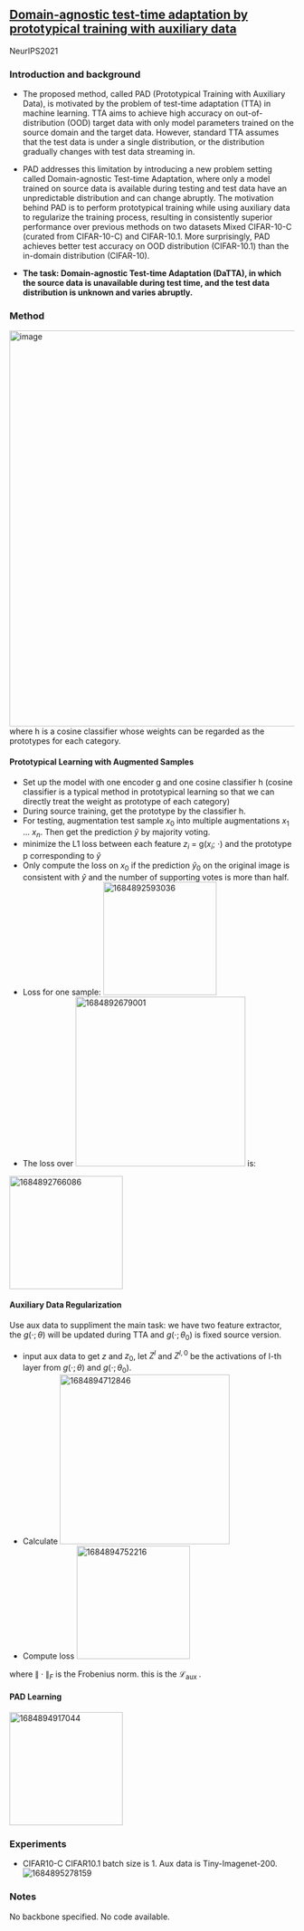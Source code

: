 ## [Domain-agnostic test-time adaptation by prototypical training with auxiliary data](https://openreview.net/pdf?id=bAO-2cGNX_j)

NeurIPS2021

### Introduction and background
- The proposed method, called PAD (Prototypical Training with Auxiliary Data), is motivated by the problem of test-time adaptation (TTA) in machine learning. TTA aims to achieve high accuracy on out-of-distribution (OOD) target data with only model parameters trained on the source domain and the target data. However, standard TTA assumes that the test data is under a single distribution, or the distribution gradually changes with test data streaming in. 

- PAD addresses this limitation by introducing a new problem setting called Domain-agnostic Test-time Adaptation, where only a model trained on source data is available during testing and test data have an unpredictable distribution and can change abruptly. The motivation behind PAD is to perform prototypical training while using auxiliary data to regularize the training process, resulting in consistently superior performance over previous methods on two datasets Mixed CIFAR-10-C (curated from CIFAR-10-C) and CIFAR-10.1. More surprisingly, PAD achieves better test accuracy on OOD distribution (CIFAR-10.1) than the in-domain distribution (CIFAR-10).

- **The task: Domain-agnostic Test-time Adaptation
(DaTTA), in which the source data is unavailable during test time, and the test data distribution is unknown and varies abruptly.**

### Method
<img width=700 alt="image" src="https://github.com/Jo-wang/Daily-Paper-Reading/assets/46414159/c39f7663-5305-48e5-9602-7c664ad3c10c">
where h is a cosine classifier whose weights can be regarded as the prototypes for each category.

#### Prototypical Learning with Augmented Samples

- Set up the model with one encoder g and one cosine classifier h (cosine classifier is a typical method in prototypical learning so that we can directly treat the weight as prototype of each category)
- During source training, get the prototype by the classifier h.
- For testing, augmentation test sample $x_0$ into multiple augmentations $x_1$ ... $x_n$. Then get the prediction $\hat{y}$ by majority voting.
- minimize the L1 loss between each feature $z_i$ = g($x_i$; $\cdot$) and the prototype p corresponding to $\hat{y}$
- Only compute the loss on $x_0$ if the prediction $\hat{y}_0$ on the original image is consistent with $\hat{y}$ and the number of supporting votes is more than half.
- Loss for one sample: <img width=200 alt="1684892593036" src="https://github.com/Jo-wang/Daily-Paper-Reading/assets/46414159/e8785e61-07b9-4720-9062-0cc49326b9ea">
- The loss over <img width=300 alt="1684892679001" src="https://github.com/Jo-wang/Daily-Paper-Reading/assets/46414159/4708983b-b781-4a77-b9b7-fd7d369f6b71"> is:

 <img width=200 alt="1684892766086" src="https://github.com/Jo-wang/Daily-Paper-Reading/assets/46414159/db5ad7e5-10dd-4965-91f5-b711c6618224">


#### Auxiliary Data Regularization

Use aux data to suppliment the main task: we have two feature extractor, the $g(\cdot ; \theta)$ will be updated during TTA and $g(\cdot ; \theta_0)$ is fixed source version.
- input aux data to get $z$ and $z_0$, let $Z^l$ and $Z^{l,0}$ be the activations of l-th layer from $g(\cdot ; \theta)$ and $g(\cdot ; \theta_0)$.
- Calculate <img width=300 alt="1684894712846" src="https://github.com/Jo-wang/Daily-Paper-Reading/assets/46414159/a392694a-0877-4bd2-ab89-f1b4a8c877e0">
- Compute loss <img width=200 alt="1684894752216" src="https://github.com/Jo-wang/Daily-Paper-Reading/assets/46414159/8a42bd7f-cfb5-4f50-a28e-f8fcf7057980">

where $\|\cdot\|_F$ is the Frobenius norm. this is the $\mathcal{L}_{\text {aux }}$.


#### PAD Learning

<img width=200 alt="1684894917044" src="https://github.com/Jo-wang/Daily-Paper-Reading/assets/46414159/e592f206-dccc-46a0-a12e-76c21b3e2474">


### Experiments
- CIFAR10-C CIFAR10.1 batch size is 1. Aux data is Tiny-Imagenet-200.
![1684895278159](https://github.com/Jo-wang/Daily-Paper-Reading/assets/46414159/710b6e50-b02b-47bf-8356-2d0661e53fd9)

### Notes
No backbone specified. No code available.

